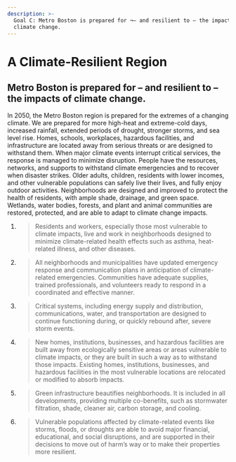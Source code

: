 ```yaml
---
description: >-
  Goal C: Metro Boston is prepared for ¬– and resilient to – the impacts of
  climate change.
---
```


# A Climate-Resilient Region

## Metro Boston is prepared for – and resilient to – the impacts of climate change.

In 2050, the Metro Boston region is prepared for the extremes of a changing climate. We are prepared for more high-heat and extreme-cold days, increased rainfall, extended periods of drought, stronger storms, and sea level rise. Homes, schools, workplaces, hazardous facilities, and infrastructure are located away from serious threats or are designed to withstand them. When major climate events interrupt critical services, the response is managed to minimize disruption. People have the resources, networks, and supports to withstand climate emergencies and to recover when disaster strikes. Older adults, children, residents with lower incomes, and other vulnerable populations can safely live their lives, and fully enjoy outdoor activities. Neighborhoods are designed and improved to protect the health of residents, with ample shade, drainage, and green space. Wetlands, water bodies, forests, and plant and animal communities are restored, protected, and are able to adapt to climate change impacts.

1. > Residents and workers, especially those most vulnerable to climate impacts, live and work in neighborhoods designed to minimize climate-related health effects such as asthma, heat-related illness, and other diseases.
2. > All neighborhoods and municipalities have updated emergency response and communication plans in anticipation of climate-related emergencies. Communities have adequate supplies, trained professionals, and volunteers ready to respond in a coordinated and effective manner.
3. > Critical systems, including energy supply and distribution, communications, water, and transportation are designed to continue functioning during, or quickly rebound after, severe storm events.
4. > New homes, institutions, businesses, and hazardous facilities are built away from ecologically sensitive areas or areas vulnerable to climate impacts, or they are built in such a way as to withstand those impacts. Existing homes, institutions, businesses, and hazardous facilities in the most vulnerable locations are relocated or modified to absorb impacts.
5. > Green infrastructure beautifies neighborhoods. It is included in all developments, providing multiple co-benefits, such as stormwater filtration, shade, cleaner air, carbon storage, and cooling.
6. > Vulnerable populations affected by climate-related events like storms, floods, or droughts are able to avoid major financial, educational, and social disruptions, and are supported in their decisions to move out of harm’s way or to make their properties more resilient.

